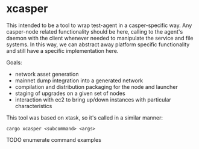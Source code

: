 # xcasper

This intended to be a tool to wrap test-agent in a casper-specific way. Any casper-node related functionality should be here, calling to the agent's daemon with the client whenever needed to manipulate the service and file systems. In this way, we can abstract away platform specific functionality and still have a specific implementation here.

Goals:

- network asset generation
- mainnet dump integration into a generated network
- compilation and distribution packaging for the node and launcher
- staging of upgrades on a given set of nodes
- interaction with ec2 to bring up/down instances with particular characteristics 

This tool was based on xtask, so it's called in a similar manner:

```
cargo xcasper <subcommand> <args>
```

TODO enumerate command examples